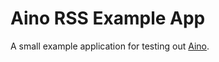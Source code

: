 # Aino RSS Example App

A small example application for testing out [Aino](https://github.com/oestrich/aino).
